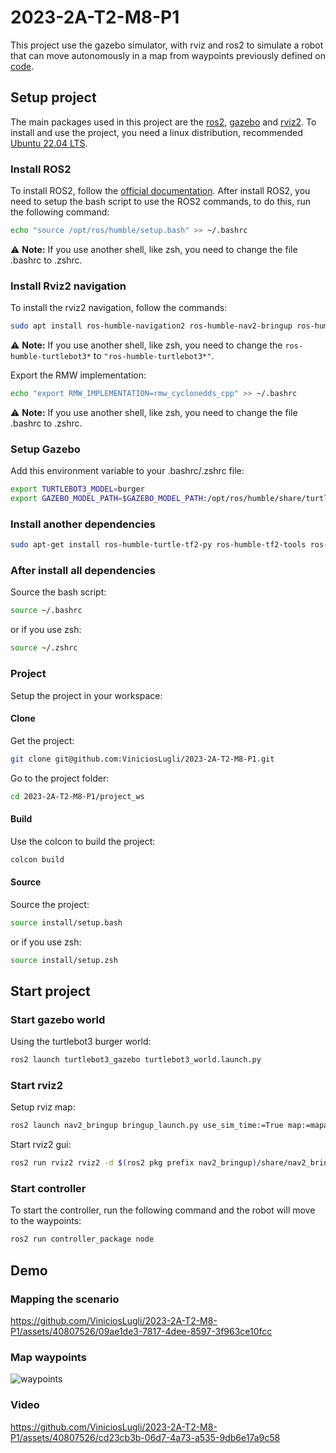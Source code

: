 # 2023-2A-T2-M8-P1

This project use the gazebo simulator, with rviz and ros2 to simulate a robot that can move autonomously in a map from waypoints previously defined on [code](https://github.com/ViniciosLugli/2023-2A-T2-M8-P1/blob/9f5b8e7689d2da0277bb9604636c96eae7084ca0/project_ws/controller_package/controller_package/node.py#L37).

## Setup project

The main packages used in this project are the [ros2](https://docs.ros.org/en/humble/index.html), [gazebo](https://classic.gazebosim.org/) and [rviz2](https://github.com/ros2/rviz). To install and use the project, you need a linux distribution, recommended [Ubuntu 22.04 LTS](https://ubuntu.com/download/desktop).

### Install ROS2

To install ROS2, follow the [official documentation](https://docs.ros.org/en/humble/Installation/Ubuntu-Install-Debians.html).
After install ROS2, you need to setup the bash script to use the ROS2 commands, to do this, run the following command:

```bash
echo "source /opt/ros/humble/setup.bash" >> ~/.bashrc
```

:warning: **Note:** If you use another shell, like zsh, you need to change the file .bashrc to .zshrc.

### Install Rviz2 navigation

To install the rviz2 navigation, follow the commands:

```bash
sudo apt install ros-humble-navigation2 ros-humble-nav2-bringup ros-humble-turtlebot3* ros-humble-rmw-cyclonedds-cpp
```

:warning: **Note:** If you use another shell, like zsh, you need to change the `ros-humble-turtlebot3*` to `"ros-humble-turtlebot3*"`.

Export the RMW implementation:

```bash
echo "export RMW_IMPLEMENTATION=rmw_cyclonedds_cpp" >> ~/.bashrc
```

:warning: **Note:** If you use another shell, like zsh, you need to change the file .bashrc to .zshrc.

### Setup Gazebo

Add this environment variable to your .bashrc/.zshrc file:

```bash
export TURTLEBOT3_MODEL=burger
export GAZEBO_MODEL_PATH=$GAZEBO_MODEL_PATH:/opt/ros/humble/share/turtlebot3_gazebo/models
```

### Install another dependencies

```bash
sudo apt-get install ros-humble-turtle-tf2-py ros-humble-tf2-tools ros-humble-tf-transformations
```

### After install all dependencies

Source the bash script:

```bash
source ~/.bashrc
```

or if you use zsh:

```bash
source ~/.zshrc
```

### Project

Setup the project in your workspace:

#### Clone

Get the project:

```bash
git clone git@github.com:ViniciosLugli/2023-2A-T2-M8-P1.git
```

Go to the project folder:

```bash
cd 2023-2A-T2-M8-P1/project_ws
```

#### Build

Use the colcon to build the project:

```bash
colcon build
```

#### Source

Source the project:

```bash
source install/setup.bash
```

or if you use zsh:

```bash
source install/setup.zsh
```

## Start project

### Start gazebo world

Using the turtlebot3 burger world:

```bash
ros2 launch turtlebot3_gazebo turtlebot3_world.launch.py
```

### Start rviz2

Setup rviz map:

```bash
ros2 launch nav2_bringup bringup_launch.py use_sim_time:=True map:=mapa.yaml
```

Start rviz2 gui:

```bash
ros2 run rviz2 rviz2 -d $(ros2 pkg prefix nav2_bringup)/share/nav2_bringup/rviz/nav2_default_view.rviz
```

### Start controller

To start the controller, run the following command and the robot will move to the waypoints:

```bash
ros2 run controller_package node
```

## Demo

### Mapping the scenario

https://github.com/ViniciosLugli/2023-2A-T2-M8-P1/assets/40807526/09ae1de3-7817-4dee-8597-3f963ce10fcc

### Map waypoints

![waypoints](https://github.com/ViniciosLugli/2023-2A-T2-M8-P1/assets/40807526/a086e8bd-8c20-400e-bbe0-84d66d72cf52)

### Video

https://github.com/ViniciosLugli/2023-2A-T2-M8-P1/assets/40807526/cd23cb3b-06d7-4a73-a535-9db6e17a9c58

